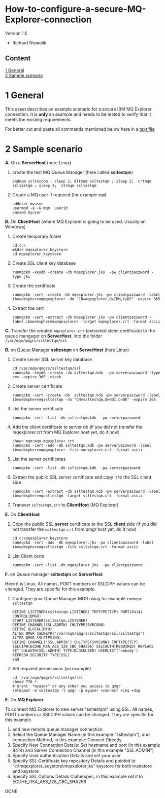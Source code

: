 # How-to-configure-a-secure-MQ-Explorer-connection

Version 1.0 <BR>

- Richard Niewolik


Content
-------

[1 General](#1-general) <BR>
[2 Sample scenario](#2)

1 General
=========

This asset describes an example scenario for a secure IBM MQ Explorer connection. 
It is **only** an example and needs to be tested to verify that it meets the existing requirements.

For better cut and paste all commands mentioned below here in a [text file](https://github.com/ricniew/How-to-configure-a-secure-MQ-Explorer-connection/blob/main/ContentAsText)

2 Sample scenario
==================

**A.** On a **ServerHost** (here Linux) 

1. create the test MQ Queue Manager (here called **ssltestqm**)
    ``` 
    endmqm ssltestqm ; sleep 2; dltmqm ssltestqm ; sleep 2;  crtmqm ssltestqm ; sleep 2;  strmqm ssltestqm
    ``` 
1. Create a MQ user if required (for example `mqm`)
    ```
    adduser myuser
    usermod -a -G mqm  userid
    passwd myuser
    ```

**B.** On **ClientHost** (where MQ Explorer is going to be used. Usually on Windows)

1. Create temporary folder
    ```
    cd c:\
    mkdir mqexplorer_keystore
    cd mqexplorer_keystore
    ```
2.  Create SSL client key database 
    ```
    runmqckm -keydb -create -db mqexplorer.jks  -pw clientpazzword -type jks
    ```
3. Create the certificate
    ```
    runmqckm -cert -create -db mqexplorer.jks -pw clientpazzword -label ibmwebspheremqmqexplorer -dn "CN=mqexplorer,O=IBM,C=DE" -expire 365
    ```
4. Extract the cert
    ```
    runmqckm -cert -extract -db mqexplorer.jks -pw clientpazzword -label ibmwebspheremqmqexplorer -target mqexplorer.crt -format ascii
    ```
**C.** Transfer the created `mqexplorer.crt` (extracted cleint certificate) to the queue mangager on **ServerHost**. Into the folder `/var/mqm/qmgrs/ssltestqm/ssl`


**D.** on Queue Manager **ssltestqm** on **ServerHost** (here Linux)

1. Create server SSL server key database
    ```
    cd /var/mqm/qmgrs/ssltestqm/ssl
    runmqckm -keydb -create -db ssltestqm.kdb  -pw serverpazzword -type cms -expire 365 -stash
    ```
2. Create server certificate
    ```
    runmqckm -cert -create -db  ssltestqm.kdb -pw serverpazzword -label ibmwebspheremqssltestqm -dn "CN=ssltestqm,O=HDI,C=DE" -expire 365
    ```
3. List the server certificate
    ```
    runmqckm -cert -list -db ssltestqm.kdb  -pw serverpazzword
    ```
4. Add the client certificate to server db (if you did not transfer the mqexplorer.crt from MQ Explorer host yet, do it now)
    ```
    chown mqm:mqm mqexplorer.crt
    runmqckm -cert -add -db ssltestqm.kdb -pw serverpazzword -label ibmwebspheremqmqexplorer -file mqexplorer.crt -format ascii
    ```
5. List the server certificates
    ```
    runmqckm -cert -list -db ssltestqm.kdb  -pw serverpazzword
    ```
6. Extract the public SSL server certificate and copy it to the SSL client side
    ```
    runmqckm -cert -extract -db ssltestqm.kdb -pw serverpazzword -label ibmwebspheremqssltestqm -target ssltestqm.crt -format ascii
    ```
8. Transver `ssltestqm.crt` to **ClientHost** (MQ Explorer) 

**E.** On **ClientHost**
1. Copy the public SSL **server** certificate to the SSL **client** side (if you did not transfer the `ssltestqm.crt` from qmgr host yet, do it now)
    ```
    cd c:\mqexplorer_keystore
    runmqckm -cert -add -db mqexplorer.jks -pw clientpazzword -label ibmwebspheremqssltestqm -file ssltestqm.crt -format ascii
    ```
2. List Client certs
    ```
    runmqckm -cert -list -db mqexplorer.jks  -pw clientpazzword
    ```

**F.** on Queue manager **ssltestqm** on **ServerHost**

Here it is Linux. All names, PORT numbers or SSLCIPH values can be changed. They are specific for this example.

1. Configure your Queue Manager MGR using for example `runmqsc ssltestqm`
    ```
    DEFINE LISTENER(ssltestqm.LISTENER) TRPTYPE(TCP) PORT(8414) CONTROL(QMGR)
    START LISTENER(ssltestqm.LISTENER) 
    DEFINE CHANNEL(SSL.ADMIN) CHLTYPE(SVRCONN) 
    DEFINE QLOCAL(MYQ) 
    ALTER QMGR SSLKEYR('/var/mqm/qmgrs/ssltestqm/ssl/ssltestqm')
    ALTER QMGR SSLFIPS(NO)
    DEFINE CHANNEL('SSL.ADMIN') CHLTYPE(SVRCONN) TRPTYPE(TCP) SSLCIPH(ECDHE_RSA_AES_128_CBC_SHA256) SSLCAUTH(REQUIRED) REPLACE
    SET CHLAUTH(SSL.ADMIN) TYPE(BLOCKUSER) USERLIST('nobody')
    REFRESH SECURITY TYPE(SSL)
    end
    ```
2. Set required permissions (an example)
    ```
    cd  /var/mqm/qmgrs/ssltestqm/ssl
    chmod 770 *
    # Grant  "myuser" or any other you access to qmgr
    setmqaut -m ssltestqm -t qmgr -p myuser +connect +inq +dsp
    ```
    
**E.** On **MQ Explorer**

To connect MQ Explorer to new server "ssltestqm" using SSL. All names, PORT numbers or SSLCIPH values can be changed. They are specific for this example.

1. add new remote queue manager connection
1. Select the Queue Manager Name (in this example "ssltestqm"), and connection Method, in this example: Connect DIrectly
1. Specify New Connection Details: Set hostname and port (in this example 8414) and Server Connection Channel (in this example "SSL.ADMIN")
1. Specify User authentication Details and set your user
1. Specify SSL Certificate key repository Details and pointed to "c:\mqexplorer_keystore\mqexplorer.jks" keystore for both truststore and keystore 
1. Specify SSL Options Details Cipherspec, in this example set it to ECDHE_RSA_AES_128_CBC_SHA256  

DONE



